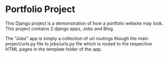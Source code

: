 # Portfolio Project

This Django project is a demonstration of how a portfolio website may look. This project contains 2 django apps, Jobs and Blog.

The "Jobs" app is simply a collection of url routings though the main project/urls.py file to jobs/urls.py file which is routed to the respective HTML pages in the template folder of the app.
